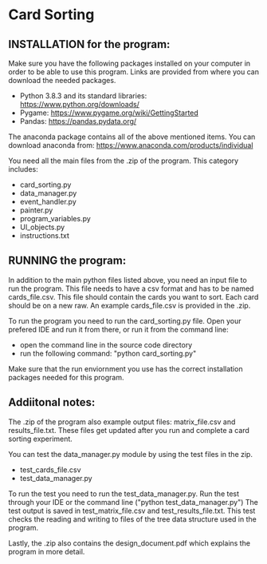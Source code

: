 # Card Sorting

## INSTALLATION for the program:

Make sure you have the following packages installed on your computer in order to be able to use this program. 
Links are provided from where you can download the needed packages. 

- Python 3.8.3 and its standard libraries: https://www.python.org/downloads/
- Pygame: https://www.pygame.org/wiki/GettingStarted
- Pandas: https://pandas.pydata.org/

The anaconda package contains all of the above mentioned items. 
You can download anaconda from: https://www.anaconda.com/products/individual

You need all the main files from the .zip of the program. 
This category includes: 
- card_sorting.py
- data_manager.py
- event_handler.py
- painter.py
- program_variables.py
- UI_objects.py
- instructions.txt

## RUNNING the program:

In addition to the main python files listed above, you need an input file to run the program. 
This file needs to have a csv format and has to be named cards_file.csv. 
This file should contain the cards you want to sort. Each card should be on a new raw.
An example cards_file.csv is provided in the .zip.

To run the program you need to run the card_sorting.py file.
Open your prefered IDE and run it from there, or run it from the command line:

- open the command line in the source code directory
- run the following command: "python card_sorting.py"

Make sure that the run enviornment you use has the correct installation packages needed for this program. 

## Addiitonal notes:

The .zip of the program also example output files: matrix_file.csv and results_file.txt.
These files get updated after you run and complete a card sorting experiment.

You can test the data_manager.py module by using the test files in the zip.

- test_cards_file.csv
- test_data_manager.py

To run the test you need to run the test_data_manager.py. 
Run the test through your IDE or the command line ("python test_data_manager.py")
The test output is saved in test_matrix_file.csv and test_results_file.txt. 
This test checks the reading and writing to files of the tree data structure used in the program.

Lastly, the .zip also contains the design_document.pdf which explains the program in more detail.



